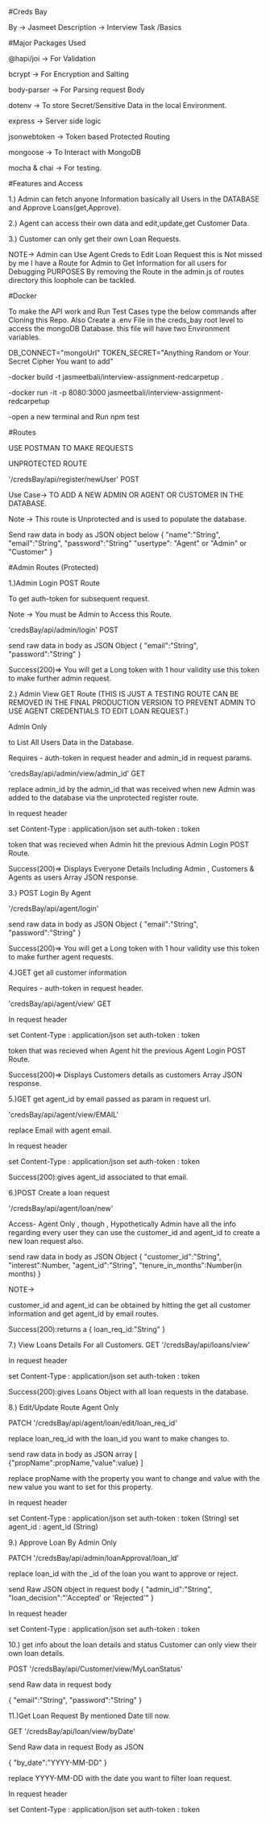 #Creds Bay

By -> Jasmeet
Description -> Interview Task /Basics

#Major Packages Used

@hapi/joi -> For Validation

bcrypt -> For Encryption and Salting

body-parser -> For Parsing request Body

dotenv -> To store Secret/Sensitive Data in the local Environment.

express -> Server side logic

jsonwebtoken -> Token based Protected Routing

mongoose -> To Interact with MongoDB

mocha & chai -> For testing.

#Features and Access

1.) Admin can fetch anyone Information basically all Users in the DATABASE
 and Approve Loans(get,Approve).

2.) Agent can access their own data and edit,update,get Customer Data.

3.) Customer can only get their own Loan Requests.

NOTE-> Admin can Use Agent Creds to Edit Loan Request this is Not missed by me
I have a Route for Admin to Get Information for all users for Debugging PURPOSES
By removing the Route in the admin.js of routes directory this loophole can be tackled.

#Docker

To make the API work and Run Test Cases type the below commands after Cloning this Repo.
Also Create a .env File in the creds_bay root level to access the mongoDB Database.
this file will have two Environment variables.
 
DB_CONNECT="mongoUrl"
TOKEN_SECRET="Anything Random or Your Secret Cipher You want to add"

-docker build -t jasmeetbali/interview-assignment-redcarpetup .

-docker run -it -p 8080:3000 jasmeetbali/interview-assignment-redcarpetup

-open a new terminal and Run npm test


#Routes


USE POSTMAN TO MAKE REQUESTS

UNPROTECTED ROUTE


'/credsBay/api/register/newUser' POST

Use Case-> TO ADD A NEW ADMIN OR AGENT OR CUSTOMER IN THE DATABASE.

Note -> This route is Unprotected and is used to populate the database.


Send raw data in body  as JSON object below
    {
      "name":"String",
      "email":"String",
      "password":"String"
      "usertype": "Agent" or "Admin" or "Customer"
    }

#Admin Routes (Protected)


1.)Admin Login POST Route

To get auth-token for subsequent request.

Note -> You must be Admin to Access this Route.

'credsBay/api/admin/login' POST

send raw data in body as JSON Object
{
    "email":"String",
    "password":"String"
}

Success(200)=> You will get a Long token with 1 hour validity use this token to make further admin request.

2.) Admin View GET Route (THIS IS JUST A TESTING ROUTE CAN BE REMOVED IN THE FINAL PRODUCTION VERSION TO PREVENT ADMIN TO USE AGENT CREDENTIALS TO EDIT LOAN REQUEST.)

Admin Only

to List All Users Data in the Database.

Requires - auth-token in request header and admin_id in request params.

'credsBay/api/admin/view/admin_id' GET

replace admin_id by the admin_id that was received when new Admin was added to the database via the unprotected register route.

In request header

set Content-Type : application/json
set auth-token   : token

token that was recieved when Admin hit the
previous Admin Login POST Route.

Success(200)=> Displays Everyone Details Including Admin , Customers & Agents as users Array JSON response.

3.) POST Login By Agent

'/credsBay/api/agent/login'

send raw data in body as JSON Object
{
    "email":"String",
    "password":"String"
}

Success(200)=> You will get a Long token with 1 hour validity use this token to make further agent requests.

4.)GET get all customer information

Requires - auth-token in request header.

'credsBay/api/agent/view' GET

In request header

set Content-Type : application/json
set auth-token   : token

token that was recieved when Agent hit the
previous Agent Login POST Route.

Success(200)=> Displays Customers details as customers Array JSON response.

5.)GET get agent_id by email passed as param in request url.

'credsBay/api/agent/view/EMAIL'

replace Email with agent email.

In request header

set Content-Type : application/json
set auth-token   : token

Success(200):gives agent_id associated to that email.

6.)POST Create a loan request

'/credsBay/api/agent/loan/new'

Access- Agent Only ,
 though , Hypothetically Admin have all the info regarding every user they can use the customer_id and agent_id to create a new loan request also.

 send raw data in body as JSON Object
{
     "customer_id":"String",
     "interest":Number,
     "agent_id":"String",
     "tenure_in_months":Number(in months)
}

NOTE->

customer_id and agent_id can be obtained by hitting the get all customer information and get agent_id by email routes.

Success(200):returns a {
  loan_req_id:"String"
}

7.) View Loans Details For all Customers.
GET '/credsBay/api/loans/view'


In request header

set Content-Type : application/json
set auth-token   : token

Success(200):gives Loans Object with all loan requests in the database.

8.) Edit/Update Route Agent Only

PATCH '/credsBay/api/agent/loan/edit/loan_req_id'

replace loan_req_id with the loan_id you want to make changes to.

send raw data in body as JSON array
[
    {"propName":propName,"value":value}
]

replace propName with the property you want to change and value with the new value you want to set for this property.

In request header

set Content-Type : application/json
set auth-token   : token (String)
set agent_id     : agent_id (String)



9.) Approve Loan By Admin Only

PATCH
'/credsBay/api/admin/loanApproval/loan_id'

replace loan_id with the _id of the loan you want to approve or reject.

send Raw JSON object in request body
{
    "admin_id":"String",
    "loan_decision":"'Accepted' or 'Rejected'"
}

In request header

set Content-Type : application/json
set auth-token   : token

10.) get info about the loan details and status Customer can only view their own loan details.

POST
'/credsBay/api/Customer/view/MyLoanStatus'

send Raw data in request body

{
    "email":"String",
    "password":"String"
}

11.)Get Loan Request By mentioned Date till now.

GET
'/credsBay/api/loan/view/byDate'

Send Raw data in request Body as JSON

{
    "by_date":"YYYY-MM-DD"
}

replace YYYY-MM-DD with the date you want to filter loan request.

In request header

set Content-Type : application/json
set auth-token   : token
